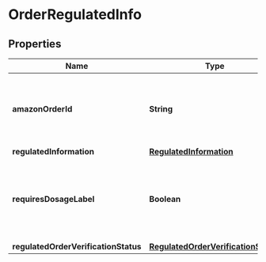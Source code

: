 # OrderRegulatedInfo

## Properties
Name | Type | Description | Notes
------------ | ------------- | ------------- | -------------
**amazonOrderId** | **String** | An Amazon-defined order identifier, in 3-7-7 format. | 
**regulatedInformation** | [**RegulatedInformation**](RegulatedInformation.md) |  | 
**requiresDosageLabel** | **Boolean** | When true, the order requires attaching a dosage information label when shipped. | 
**regulatedOrderVerificationStatus** | [**RegulatedOrderVerificationStatus**](RegulatedOrderVerificationStatus.md) |  | 
